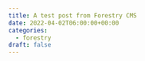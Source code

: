 ```yaml
---
title: A test post from Forestry CMS
date: 2022-04-02T06:00:00+00:00
categories:
  - forestry
draft: false
---
```

